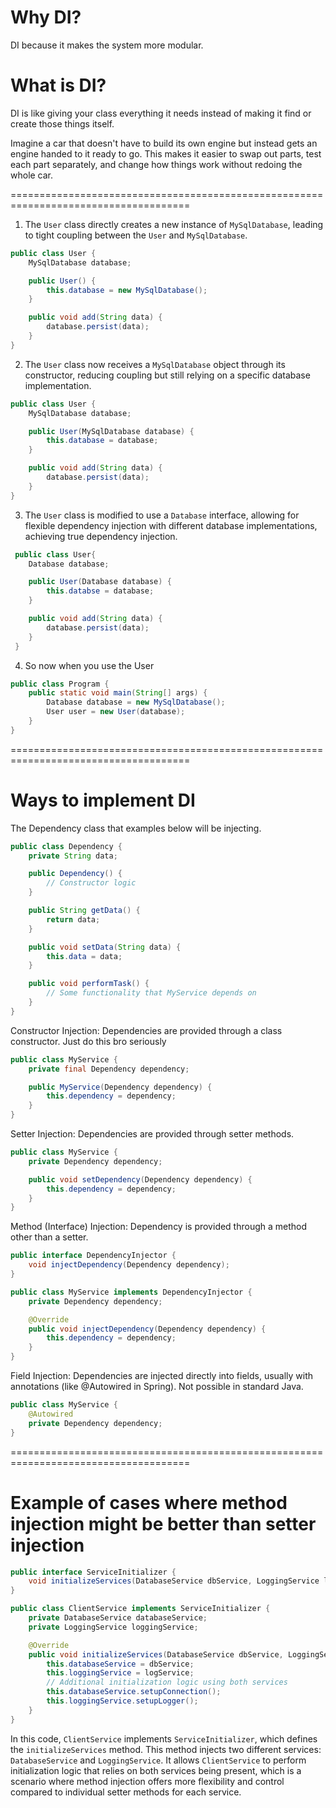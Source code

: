 # Why DI?
DI because it makes the system more modular.
# What is DI?
DI is like giving your class everything it needs instead of making it find or create those things itself. 

Imagine a car that doesn't have to build its own engine but instead gets an engine handed to it ready to go. This makes it easier to swap out parts, test each part separately, and change how things work without redoing the whole car.

=====================================================================================
1. The `User` class directly creates a new instance of `MySqlDatabase`, leading to tight coupling between the `User` and `MySqlDatabase`.
```java
public class User {
    MySqlDatabase database;

    public User() {
        this.database = new MySqlDatabase();
    }

    public void add(String data) {
        database.persist(data);
    }
}
```

2. The `User` class now receives a `MySqlDatabase` object through its constructor, reducing coupling but still relying on a specific database implementation.
```java
public class User {
    MySqlDatabase database;

    public User(MySqlDatabase database) {
        this.database = database;
    }

    public void add(String data) {
        database.persist(data);
    }
}
```

3. The `User` class is modified to use a `Database` interface, allowing for flexible dependency injection with different database implementations, achieving true dependency injection.
```java
 public class User{
    Database database;

    public User(Database database) {
        this.databse = database;
    }

    public void add(String data) {
        database.persist(data);
    }
 }
```

4. So now when you use the User
```java
public class Program {
    public static void main(String[] args) {
        Database database = new MySqlDatabase();
        User user = new User(database);
    }
}
```

=====================================================================================
# Ways to implement DI

The Dependency class that examples below will be injecting.
```java
public class Dependency {
    private String data;

    public Dependency() {
        // Constructor logic
    }

    public String getData() {
        return data;
    }

    public void setData(String data) {
        this.data = data;
    }

    public void performTask() {
        // Some functionality that MyService depends on
    }
}
```

Constructor Injection: Dependencies are provided through a class constructor. Just do this bro seriously
```java
public class MyService {
    private final Dependency dependency;

    public MyService(Dependency dependency) {
        this.dependency = dependency;
    }
}
```

Setter Injection: Dependencies are provided through setter methods.
```java
public class MyService {
    private Dependency dependency;

    public void setDependency(Dependency dependency) {
        this.dependency = dependency;
    }
}
```

Method (Interface) Injection: Dependency is provided through a method other than a setter.
```java
public interface DependencyInjector {
    void injectDependency(Dependency dependency);
}

public class MyService implements DependencyInjector {
    private Dependency dependency;

    @Override
    public void injectDependency(Dependency dependency) {
        this.dependency = dependency;
    }
}
``` 

Field Injection: Dependencies are injected directly into fields, usually with annotations (like @Autowired in Spring). Not possible in standard Java.
```java
public class MyService {
    @Autowired
    private Dependency dependency;
}
```

=====================================================================================
# Example of cases where method injection might be better than setter injection
```java
public interface ServiceInitializer {
    void initializeServices(DatabaseService dbService, LoggingService logService);
}

public class ClientService implements ServiceInitializer {
    private DatabaseService databaseService;
    private LoggingService loggingService;

    @Override
    public void initializeServices(DatabaseService dbService, LoggingService logService) {
        this.databaseService = dbService;
        this.loggingService = logService;
        // Additional initialization logic using both services
        this.databaseService.setupConnection();
        this.loggingService.setupLogger();
    }
}
```
In this code, `ClientService` implements `ServiceInitializer`, which defines the `initializeServices` method. This method injects two different services: `DatabaseService` and `LoggingService`. It allows `ClientService` to perform initialization logic that relies on both services being present, which is a scenario where method injection offers more flexibility and control compared to individual setter methods for each service.
